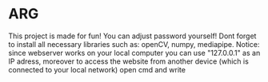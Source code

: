 # ARG
This project is made for fun! You can adjust password yourself! Dont forget to install all necessary libraries such as: openCV, numpy, mediapipe. Notice: since webserver works on your local computer you can use "127.0.0.1" as an IP adress, moreover to access the website from another device (which is connected to your local network) open cmd and write
